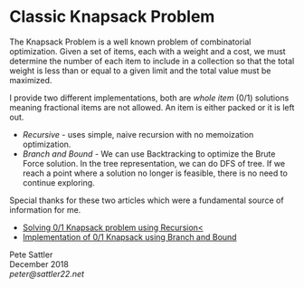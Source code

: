 # Classic Knapsack Problem

The Knapsack Problem is a well known problem of combinatorial optimization. Given a set of items, each with a weight and a cost, we must determine the number of each item to include in a collection so that the total weight is less than or equal to a given limit and the total value must be maximized.

I provide two different implementations, both are _whole item_ (0/1) solutions meaning fractional items are not allowed. An item is either packed or it is left out.

* _Recursive_ - uses simple, naive recursion with no memoization optimization.
* _Branch and Bound_ - We can use Backtracking to optimize the Brute Force solution. In the tree representation, we can do DFS of tree. If we reach a point where a solution no longer is feasible, there is no need to continue exploring.

Special thanks for these two articles which were a fundamental source of information for me.

* [Solving 0/1 Knapsack problem using Recursion<](http://techieme.in/solving-01-knapsack-problem-using-recursion/) 
* [Implementation of 0/1 Knapsack using Branch and Bound](https://www.geeksforgeeks.org/implementation-of-0-1-knapsack-using-branch-and-bound/)

Pete Sattler  
December 2018  
_peter@sattler22.net_

